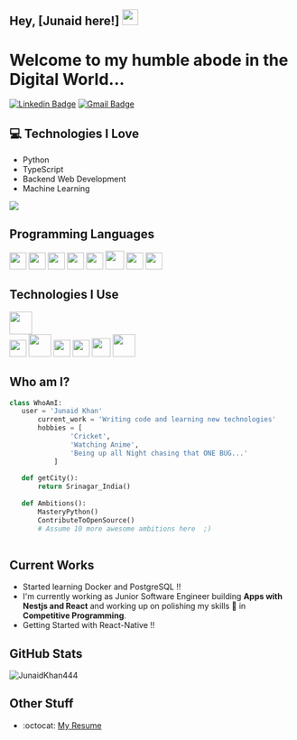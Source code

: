 ## Hey, [Junaid here!]  <img src="https://media.giphy.com/media/hvRJCLFzcasrR4ia7z/giphy.gif" width="28px" height="28px">

<h1>Welcome to my humble abode in the Digital World...</h1> 



[![Linkedin Badge](https://img.shields.io/badge/-JunaidKhan-blue?style=flat-square&logo=Linkedin&logoColor=white&link=https://www.linkedin.com/in/junaidkhan1749/)](https://www.linkedin.com/in/junaidkhan1749/) [![Gmail Badge](https://img.shields.io/badge/-mrjunaid444@gmail.com-c14438?style=flat-square&logo=Gmail&logoColor=white&link=mailto:mrjunaid444@gmail.com)](mailto:mrjunaid444@gmail.com) 




## :computer: Technologies I Love
* Python
* TypeScript
* Backend Web Development
* Machine Learning


<img src = "https://github-readme-stats-git-masterrstaa-rickstaa.vercel.app/api/top-langs/?username=JunaidKhan444&layout=compact">
<!-- [![Top Langs](https://github-readme-stats.vercel.app/api/top-langs/?username=JunaidKhan444)](https://github.com/JunaidKhan444/github-readme-stats) -->

## Programming Languages
  <img src = 'https://github.com/MarikIshtar007/MarikIshtar007/blob/master/images/python2.png' height='30'/>  <img src = 'https://github.com/MarikIshtar007/MarikIshtar007/blob/master/images/html.svg' width='30'/> <img src='https://github.com/MarikIshtar007/MarikIshtar007/blob/master/images/java.svg' width='30'/>  <img src = 'https://github.com/MarikIshtar007/MarikIshtar007/blob/master/images/css.svg' width='30'/> <img src = 'https://github.com/MarikIshtar007/MarikIshtar007/blob/master/images/js.svg' width='30'/> <img src = 'https://github.com/MarikIshtar007/MarikIshtar007/blob/master/images/bootstrap.svg' width='33'/> 
 <img src = 'https://github.com/MarikIshtar007/MarikIshtar007/blob/master/images/sql.svg' width='30'/> 
 <img src = 'https://github.com/MarikIshtar007/MarikIshtar007/blob/master/images/react.svg' width='30'/>
 
 ## Technologies I Use
 <code><img height="40" src="https://raw.githubusercontent.com/shinokada/shinokada/master/assets/vim.png"></code>  
 <img src = 'https://github.com/MarikIshtar007/MarikIshtar007/blob/master/images/pycharm.svg' width='30'/>   <img src = 'https://github.com/MarikIshtar007/MarikIshtar007/blob/master/images/django.svg' height='40'/> <img src = 'https://github.com/MarikIshtar007/MarikIshtar007/blob/master/images/flask.png' width='30'/> <img src = 'https://github.com/MarikIshtar007/MarikIshtar007/blob/master/images/git.svg' width='30'/> 
 <img src = 'https://github.com/MarikIshtar007/MarikIshtar007/blob/master/images/bootstrap.svg' width='33'/>
 <code><img height="40" src="https://raw.githubusercontent.com/shinokada/shinokada/master/assets/visual-studio-code.png"></code>
 
 ## Who am I?
 ```python
 class WhoAmI:
 	user = 'Junaid Khan'
		current_work = 'Writing code and learning new technologies'
		hobbies = [
				'Cricket',
				'Watching Anime',
				'Being up all Night chasing that ONE BUG...'
			]
	
	def getCity():
		return Srinagar_India()
	
	def Ambitions():
		MasteryPython()
		ContributeToOpenSource()
		# Assume 10 more awesome ambitions here  ;)
	
 ```
 
## Current Works
 * Started learning Docker and PostgreSQL !!
 * I'm currently working as Junior Software Engineer building **Apps with Nestjs and React** and working up on polishing my skills 🌱 in **Competitive Programming**.
 * Getting Started with React-Native !!

## GitHub Stats
<p><img align="center" src="https://github-readme-streak-stats.herokuapp.com/?user=JunaidKhan444&" alt="JunaidKhan444" /></p>
 
## Other Stuff
  - :octocat: [My Resume](https://drive.google.com/file/d/1wADS8bVxjVMpZRoeJz5Enw0bWFvrH4jn/view?usp=sharing)
